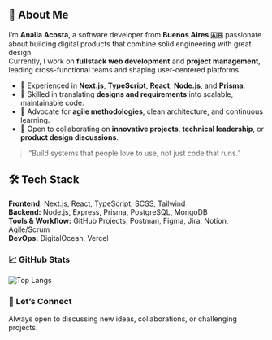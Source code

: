 ## 👋 About Me

I’m **Analia Acosta**, a software developer from **Buenos Aires 🇦🇷** passionate about building digital products that combine solid engineering with great design.  
Currently, I work on **fullstack web development** and **project management**, leading cross-functional teams and shaping user-centered platforms.

- 🚀 Experienced in **Next.js**, **TypeScript**, **React**, **Node.js**, and **Prisma**.  
- 🧩 Skilled in translating **designs and requirements** into scalable, maintainable code.  
- 🧠 Advocate for **agile methodologies**, clean architecture, and continuous learning.  
- 🤝 Open to collaborating on **innovative projects**, **technical leadership**, or **product design discussions**.

> “Build systems that people love to use, not just code that runs.”

## 🛠️ Tech Stack

**Frontend:** Next.js, React, TypeScript, SCSS, Tailwind  
**Backend:** Node.js, Express, Prisma, PostgreSQL, MongoDB  
**Tools & Workflow:** GitHub Projects, Postman, Figma, Jira, Notion, Agile/Scrum  
**DevOps:** DigitalOcean, Vercel

### 📈 GitHub Stats
![Top Langs](https://github-readme-stats.vercel.app/api/top-langs/?username=analiaacostaok&layout=compact&theme=transparent)

### 🤝 Let’s Connect
Always open to discussing new ideas, collaborations, or challenging projects.
